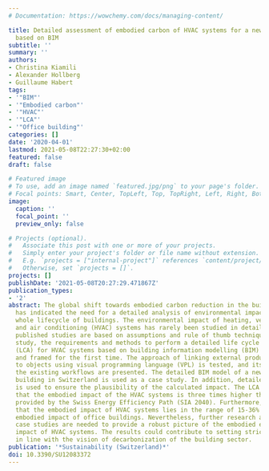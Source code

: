 ```yaml
---
# Documentation: https://wowchemy.com/docs/managing-content/

title: Detailed assessment of embodied carbon of HVAC systems for a new office building
  based on BIM
subtitle: ''
summary: ''
authors:
- Christina Kiamili
- Alexander Hollberg
- Guillaume Habert
tags:
- '"BIM"'
- '"Embodied carbon"'
- '"HVAC"'
- '"LCA"'
- '"Office building"'
categories: []
date: '2020-04-01'
lastmod: 2021-05-08T22:27:30+02:00
featured: false
draft: false

# Featured image
# To use, add an image named `featured.jpg/png` to your page's folder.
# Focal points: Smart, Center, TopLeft, Top, TopRight, Left, Right, BottomLeft, Bottom, BottomRight.
image:
  caption: ''
  focal_point: ''
  preview_only: false

# Projects (optional).
#   Associate this post with one or more of your projects.
#   Simply enter your project's folder or file name without extension.
#   E.g. `projects = ["internal-project"]` references `content/project/deep-learning/index.md`.
#   Otherwise, set `projects = []`.
projects: []
publishDate: '2021-05-08T20:27:29.471867Z'
publication_types:
- '2'
abstract: The global shift towards embodied carbon reduction in the building sector
  has indicated the need for a detailed analysis of environmental impacts across the
  whole lifecycle of buildings. The environmental impact of heating, ventilation,
  and air conditioning (HVAC) systems has rarely been studied in detail. Most of the
  published studies are based on assumptions and rule of thumb techniques. In this
  study, the requirements and methods to perform a detailed life cycle assessment
  (LCA) for HVAC systems based on building information modelling (BIM) are assessed
  and framed for the first time. The approach of linking external product data information
  to objects using visual programming language (VPL) is tested, and its benefits over
  the existing workflows are presented. The detailed BIM model of a newly built office
  building in Switzerland is used as a case study. In addition, detailed project documentation
  is used to ensure the plausibility of the calculated impact. The LCA results show
  that the embodied impact of the HVAC systems is three times higher than the targets
  provided by the Swiss Energy Efficiency Path (SIA 2040). Furthermore, it is shown
  that the embodied impact of HVAC systems lies in the range of 15-36% of the total
  embodied impact of office buildings. Nevertheless, further research and similar
  case studies are needed to provide a robust picture of the embodied environmental
  impact of HVAC systems. The results could contribute to setting stricter targets
  in line with the vision of decarbonization of the building sector.
publication: '*Sustainability (Switzerland)*'
doi: 10.3390/SU12083372
---
```

